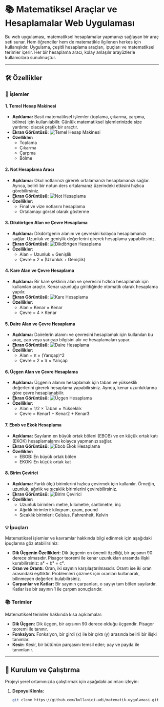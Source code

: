 # 📚 Matematiksel Araçlar ve Hesaplamalar Web Uygulaması

Bu web uygulaması, matematiksel hesaplamalar yapmanızı sağlayan bir araç seti sunar. Hem öğrenciler hem de matematikle ilgilenen herkes için kullanışlıdır. Uygulama, çeşitli hesaplama araçları, ipuçları ve matematiksel terimler içerir. Her bir hesaplama aracı, kolay anlaşılır arayüzlerle kullanıcılara sunulmuştur.

---

## 🛠️ Özellikler

### 🚀 İşlemler

#### 1. **Temel Hesap Makinesi**
   - **Açıklama:** Basit matematiksel işlemler (toplama, çıkarma, çarpma, bölme) için kullanılabilir. Günlük matematiksel işlemlerinizde size yardımcı olacak pratik bir araçtır.
   - **Ekran Görüntüsü:** ![Temel Hesap Makinesi](./src/img/HesapMakinesi.png)
   - **Özellikler:**
     - Toplama
     - Çıkarma
     - Çarpma
     - Bölme

#### 2. **Not Hesaplama Aracı**
   - **Açıklama:** Okul notlarınızı girerek ortalamanızı hesaplamanızı sağlar. Ayrıca, belirli bir notun ders ortalamanız üzerindeki etkisini hızlıca görebilirsiniz.
   - **Ekran Görüntüsü:** ![Not Hesaplama](./src/img/NotHesapla.png)
   - **Özellikler:**
     - Final ve vize notlarını hesaplama
     - Ortalamayı görsel olarak gösterme

#### 3. **Dikdörtgen Alan ve Çevre Hesaplama**
   - **Açıklama:** Dikdörtgenin alanını ve çevresini kolayca hesaplamanızı sağlar. Uzunluk ve genişlik değerlerini girerek hesaplama yapabilirsiniz.
   - **Ekran Görüntüsü:** ![Dikdörtgen Hesaplama](./src/img/DikdörtgenAlanCevreHesaplama.png)
   - **Özellikler:**
     - Alan = Uzunluk × Genişlik
     - Çevre = 2 × (Uzunluk + Genişlik)

#### 4. **Kare Alan ve Çevre Hesaplama**
   - **Açıklama:** Bir kare şeklinin alan ve çevresini hızlıca hesaplamak için kullanılan araçtır. Kenar uzunluğu girildiğinde otomatik olarak hesaplama yapılır.
   - **Ekran Görüntüsü:** ![Kare Hesaplama](./src/img/KareAlanCevreHesaplama.png)
   - **Özellikler:**
     - Alan = Kenar × Kenar
     - Çevre = 4 × Kenar

#### 5. **Daire Alan ve Çevre Hesaplama**
   - **Açıklama:** Dairelerin alanını ve çevresini hesaplamak için kullanılan bu araç, çap veya yarıçap bilgisini alır ve hesaplamaları yapar.
   - **Ekran Görüntüsü:** ![Daire Hesaplama](./src/img/DaireAlanCevreHesaplama.png)
   - **Özellikler:**
     - Alan = π × (Yarıçap)^2
     - Çevre = 2 × π × Yarıçap

#### 6. **Üçgen Alan ve Çevre Hesaplama**
   - **Açıklama:** Üçgenin alanını hesaplamak için taban ve yükseklik değerlerini girerek hesaplama yapabilirsiniz. Ayrıca, kenar uzunluklarına göre çevre hesaplanabilir.
   - **Ekran Görüntüsü:** ![Üçgen Hesaplama](./src/img/ÜçgenAlanCevreHesaplama.png)
   - **Özellikler:**
     - Alan = 1/2 × Taban × Yükseklik
     - Çevre = Kenar1 + Kenar2 + Kenar3

#### 7. **Ebob ve Ekok Hesaplama**
   - **Açıklama:** Sayıların en büyük ortak böleni (EBOB) ve en küçük ortak katı (EKOK) hesaplamalarını kolayca yapmanızı sağlar.
   - **Ekran Görüntüsü:** ![Ebob Ekok Hesaplama](./src/img/EbobEkok.png)
   - **Özellikler:**
     - EBOB: En büyük ortak bölen
     - EKOK: En küçük ortak kat

#### 8. **Birim Çevirici**
   - **Açıklama:** Farklı ölçü birimlerini hızlıca çevirmek için kullanılır. Örneğin, uzunluk, ağırlık ve sıcaklık birimlerini çevirebilirsiniz.
   - **Ekran Görüntüsü:** ![Birim Çevirici](./src/img/BirimCevirici.png)
   - **Özellikler:**
     - Uzunluk birimleri: metre, kilometre, santimetre, inç
     - Ağırlık birimleri: kilogram, gram, pound
     - Sıcaklık birimleri: Celsius, Fahrenheit, Kelvin

### 💡 İpuçları

Matematiksel işlemler ve kavramlar hakkında bilgi edinmek için aşağıdaki ipuçlarına göz atabilirsiniz:

- **Dik Üçgenin Özellikleri:** Dik üçgenin en önemli özelliği, bir açısının 90 derece olmasıdır. Pisagor teoremi ile kenar uzunlukları arasında ilişki kurabilirsiniz: a² + b² = c².
- **Oran ve Orantı:** Oran, iki sayının karşılaştırılmasıdır. Orantı ise iki oran arasındaki eşitliktir. Problemleri çözmek için oranları kullanarak, bilinmeyen değerleri bulabilirsiniz.
- **Çarpanlar ve Katlar:** Bir sayının çarpanları, o sayıyı tam bölen sayılardır. Katlar ise bir sayının 1 ile çarpım sonuçlarıdır.

### 📚 Terimler

Matematiksel terimler hakkında kısa açıklamalar:

- **Dik Üçgen:** Dik üçgen, bir açısının 90 derece olduğu üçgendir. Pisagor teoremi ile tanınır.
- **Fonksiyon:** Fonksiyon, bir girdi (x) ile bir çıktı (y) arasında belirli bir ilişki tanımlar.
- **Kesir:** Kesir, bir bütünün parçasını temsil eder; pay ve payda ile tanımlanır.

---

## 🔧 Kurulum ve Çalıştırma

Projeyi yerel ortamınızda çalıştırmak için aşağıdaki adımları izleyin:

1. **Depoyu Klonla:**
   ```bash
   git clone https://github.com/kullanici-adi/matematik-uygulamasi.git
